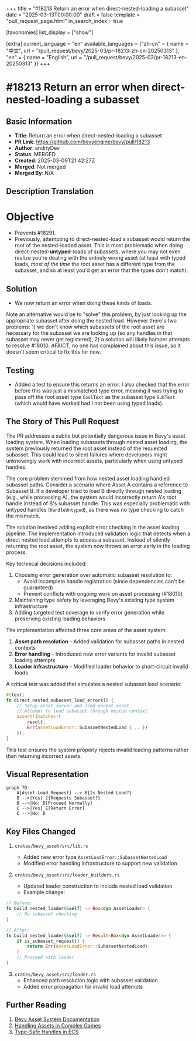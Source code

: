 +++
title = "#18213 Return an error when direct-nested-loading a subasset"
date = "2025-03-13T00:00:00"
draft = false
template = "pull_request_page.html"
in_search_index = true

[taxonomies]
list_display = ["show"]

[extra]
current_language = "en"
available_languages = {"zh-cn" = { name = "中文", url = "/pull_request/bevy/2025-03/pr-18213-zh-cn-20250313" }, "en" = { name = "English", url = "/pull_request/bevy/2025-03/pr-18213-en-20250313" }}
+++

# #18213 Return an error when direct-nested-loading a subasset

## Basic Information
- **Title**: Return an error when direct-nested-loading a subasset
- **PR Link**: https://github.com/bevyengine/bevy/pull/18213
- **Author**: andriyDev
- **Status**: MERGED
- **Created**: 2025-03-09T21:42:27Z
- **Merged**: Not merged
- **Merged By**: N/A

## Description Translation
# Objective

- Prevents #18291.
- Previously, attempting to direct-nested-load a subasset would return the root of the nested-loaded asset. This is most problematic when doing direct-nested-**untyped**-loads of subassets, where you may not even realize you're dealing with the entirely wrong asset (at least with typed loads, *most of the time* the root asset has a different type from the subasset, and so at least you'd get an error that the types don't match).

## Solution

- We now return an error when doing these kinds of loads.

Note an alternative would be to "solve" this problem, by just looking up the appropriate subasset after doing the nested load. However there's two problems: 1) we don't know which subassets of the root asset are necessary for the subasset we are looking up (so any handles in that subasset may never get registered), 2) a solution will likely hamper attempts to resolve #18010. AFAICT, no one has complained about this issue, so it doesn't seem critical to fix this for now.

## Testing

- Added a test to ensure this returns an error. I also checked that the error before this was just a mismatched type error, meaning it was trying to pass off the root asset type `CoolText` as the subasset type `SubText` (which would have worked had I not been using typed loads).

## The Story of This Pull Request

The PR addresses a subtle but potentially dangerous issue in Bevy's asset loading system. When loading subassets through nested asset loading, the system previously returned the root asset instead of the requested subasset. This could lead to silent failures where developers might unknowingly work with incorrect assets, particularly when using untyped handles.

The core problem stemmed from how nested asset loading handled subasset paths. Consider a scenario where Asset A contains a reference to Subasset B. If a developer tried to load B directly through nested loading (e.g., while processing A), the system would incorrectly return A's root handle instead of B's subasset handle. This was especially problematic with untyped handles (`HandleUntyped`), as there was no type checking to catch the mismatch.

The solution involved adding explicit error checking in the asset loading pipeline. The implementation introduced validation logic that detects when a direct nested load attempts to access a subasset. Instead of silently returning the root asset, the system now throws an error early in the loading process.

Key technical decisions included:
1. Choosing error generation over automatic subasset resolution to:
   - Avoid incomplete handle registration (since dependencies can't be guaranteed)
   - Prevent conflicts with ongoing work on asset processing (#18010)
2. Maintaining type safety by leveraging Bevy's existing type system infrastructure
3. Adding targeted test coverage to verify error generation while preserving existing loading behaviors

The implementation affected three core areas of the asset system:
1. **Asset path resolution** - Added validation for subasset paths in nested contexts
2. **Error handling** - Introduced new error variants for invalid subasset loading attempts
3. **Loader infrastructure** - Modified loader behavior to short-circuit invalid loads

A critical test was added that simulates a nested subasset load scenario:
```rust
#[test]
fn direct_nested_subasset_load_errors() {
    // Setup asset server and load parent asset
    // Attempt to load subasset through nested context
    assert!(matches!(
        result,
        Err(AssetLoadError::SubassetNestedLoad { .. })
    ));
}
```
This test ensures the system properly rejects invalid loading patterns rather than returning incorrect assets.

## Visual Representation

```mermaid
graph TD
    A[Asset Load Request] --> B{Is Nested Load?}
    B -->|Yes| C{Requests Subasset?}
    B -->|No| D[Proceed Normally]
    C -->|Yes| E[Return Error]
    C -->|No| D
```

## Key Files Changed

1. `crates/bevy_asset/src/lib.rs`
   - Added new error type `AssetLoadError::SubassetNestedLoad`
   - Modified error handling infrastructure to support new validation

2. `crates/bevy_asset/src/loader_builders.rs`
   - Updated loader construction to include nested load validation
   - Example change:
```rust
// Before:
fn build_nested_loader(&self) -> Box<dyn AssetLoader> {
    // No subasset checking
}

// After:
fn build_nested_loader(&self) -> Result<Box<dyn AssetLoader>> {
    if is_subasset_request() {
        return Err(AssetLoadError::SubassetNestedLoad);
    }
    // Proceed with loader
}
```

3. `crates/bevy_asset/src/loader.rs`
   - Enhanced path resolution logic with subasset validation
   - Added error propagation for invalid load attempts

## Further Reading

1. [Bevy Asset System Documentation](https://bevyengine.org/learn/book/assets/)
2. [Handling Assets in Complex Games](https://github.com/bevyengine/bevy/discussions/18010)
3. [Type-Safe Handles in ECS](https://bevyengine.org/learn/book/ecs/#components)